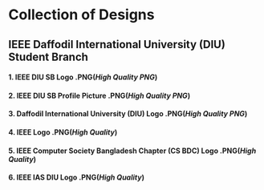 # Collection of Designs <br>
## IEEE Daffodil International University (DIU) Student Branch <br>
#### <b>1. IEEE DIU SB Logo .PNG(<i>High Quality PNG</i>)</b> <br>
#### <b>2. IEEE DIU SB Profile Picture .PNG(<i>High Quality PNG</i>)</b> <br>
#### <b>3. Daffodil International University (DIU) Logo .PNG(<i>High Quality PNG</i>)</b> <br>
#### <b>4. IEEE Logo .PNG(<i>High Quality</i>)</b> <br>
#### <b>5. IEEE Computer Society Bangladesh Chapter (CS BDC) Logo .PNG(<i>High Quality</i>)</b> <br>
#### <b>6. IEEE IAS DIU Logo .PNG(<i>High Quality</i>)</b> <br>
